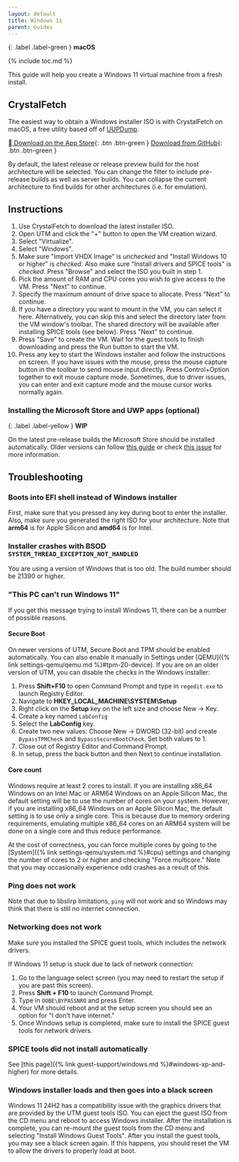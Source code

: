 ```yaml
---
layout: default
title: Windows 11
parent: Guides
---
```

{: .label .label-green }
**macOS**

{% include toc.md %}

This guide will help you create a Windows 11 virtual machine from a fresh install.

## CrystalFetch

The easiest way to obtain a Windows installer ISO is with CrystalFetch on macOS, a free utility based off of [UUPDump](https://uupdump.net).

[ Download on the App Store](https://apps.apple.com/app/crystalfetch-iso-downloader/id6454431289){: .btn .btn-green }
[Download from GitHub](https://github.com/TuringSoftware/CrystalFetch/releases/latest/download/CrystalFetch.dmg){: .btn .btn-green }

By default, the latest release or release preview build for the host architecture will be selected. You can change the filter to include pre-release builds as well as server builds. You can collapse the current architecture to find builds for other architectures (i.e. for emulation).

## Instructions

1. Use CrystalFetch to download the latest installer ISO.
2. Open UTM and click the "+" button to open the VM creation wizard.
3. Select "Virtualize".
4. Select "Windows".
5. Make sure "Import VHDX Image" is *unchecked* and "Install Windows 10 or higher" is *checked*. Also make sure "Install drivers and SPICE tools" is *checked*. Press "Browse" and select the ISO you built in step 1.
6. Pick the amount of RAM and CPU cores you wish to give access to the VM. Press "Next" to continue.
7. Specify the maximum amount of drive space to allocate. Press "Next" to continue.
8. If you have a directory you want to mount in the VM, you can select it here. Alternatively, you can skip this and select the directory later from the VM window's toolbar. The shared directory will be available after installing SPICE tools (see below). Press "Next" to continue.
9. Press "Save" to create the VM. Wait for the guest tools to finish downloading and press the Run button to start the VM.
10. Press any key to start the Windows installer and follow the instructions on screen. If you have issues with the mouse, press the mouse capture button in the toolbar to send mouse input directly. Press Control+Option together to exit mouse capture mode. Sometimes, due to driver issues, you can enter and exit capture mode and the mouse cursor works normally again.

### Installing the Microsoft Store and UWP apps (optional)

{: .label .label-yellow }
**WIP**

On the latest pre-release builds the Microsoft Store should be installed automatically. Older versions can follow [this guide](https://dabigblob.github.io/ms-store-arm64/) or check [this issue](https://github.com/utmapp/UTM/issues/3884) for more information.

## Troubleshooting

### Boots into EFI shell instead of Windows installer

First, make sure that you pressed any key during boot to enter the installer. Also, make sure you generated the right ISO for your architecture. Note that **arm64** is for Apple Silicon and **amd64** is for Intel.

### Installer crashes with BSOD `SYSTEM_THREAD_EXCEPTION_NOT_HANDLED`

You are using a version of Windows that is too old. The build number should be 21390 or higher.

### "This PC can't run Windows 11"

If you get this message trying to install Windows 11, there can be a number of possible reasons.

#### Secure Boot

On newer versions of UTM, Secure Boot and TPM should be enabled automatically. You can also enable it manually in Settings under [QEMU]({% link settings-qemu/qemu.md %}#tpm-20-device). If you are on an older version of UTM, you can disable the checks in the Windows installer:

1. Press **Shift+F10** to open Command Prompt and type in `regedit.exe` to launch Registry Editor.
2. Navigate to **HKEY_LOCAL_MACHINE\SYSTEM\Setup**
3. Right click on the **Setup** key on the left size and choose New -> Key.
4. Create a key named `LabConfig`
5. Select the **LabConfig** key.
6. Create two new values: Choose New -> DWORD (32-bit) and create `BypassTPMCheck` and `BypassSecureBootCheck`. Set both values to 1.
7. Close out of Registry Editor and Command Prompt.
8. In setup, press the back button and then Next to continue installation.

#### Core count

Windows require at least 2 cores to install. If you are installing x86_64 Windows on an Intel Mac or ARM64 Windows on an Apple Silicon Mac, the default setting will be to use the number of cores on your system. However, if you are installing x86_64 Windows on an Apple Silicon Mac, the default setting is to use only a single core. This is because due to memory ordering requirements, emulating multiple x86_64 cores on an ARM64 system will be done on a single core and thus reduce performance.

At the cost of correctness, you can force multiple cores by going to the [System]({% link settings-qemu/system.md %}#cpu) settings and changing the number of cores to 2 or higher and checking "Force multicore." Note that you may occasionally experience odd crashes as a result of this.

### Ping does not work

Note that due to libslirp limitations, `ping` will not work and so Windows may think that there is still no internet connection.

### Networking does not work

Make sure you installed the SPICE guest tools, which includes the network drivers.

If Windows 11 setup is stuck due to lack of network connection:

1. Go to the language select screen (you may need to restart the setup if you are past this screen).
2. Press **Shift + F10** to launch Command Prompt.
3. Type in `OOBE\BYPASSNRO` and press Enter.
4. Your VM should reboot and at the setup screen you should see an option for "I don't have internet."
5. Once Windows setup is completed, make sure to install the SPICE guest tools for network drivers.

### SPICE tools did not install automatically

See [this page]({% link guest-support/windows.md %}#windows-xp-and-higher) for more details.

### Windows installer loads and then goes into a black screen

Windows 11 24H2 has a compatibility issue with the graphics drivers that are provided by the UTM guest tools ISO. You can eject the guest ISO from the CD menu and reboot to access Windows installer. After the installation is complete, you can re-mount the guest tools from the CD menu and selecting "Install Windows Guest Tools". After you install the guest tools, you may see a black screen again. If this happens, you should reset the VM to allow the drivers to properly load at boot.

